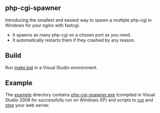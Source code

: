 ## php-cgi-spawner

Introducing the smallest and easiest way to spawn a multiple php-cgi in Windows for your nginx with fastcgi.

- It spawns as many php-cgi on a chosen port as you need.
- It automatically restarts them if they crashed by any reason.

## Build

Run [make.bat](src/make.bat) in a Visual Studio environment.

## Example

The [example](example) directory contains [php-cgi-spawner.exe](example/php-cgi-spawner.exe) (compiled in Visual Studio 2008 for successfully run on Windows XP) and scripts to [run](example/_php-cgi-nginx-restart.bat) and [stop](example/_php-cgi-nginx-stop.bat) your web server.
